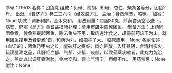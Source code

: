 序号：19513
名称：团鱼丸
组成：贝母、前胡、知母、杏仁、柴胡各等分，团鱼2斤。
出处：《普济方》卷二三六引《经效良方》。
主治：骨蒸潮热，咳嗽。
加减：None
功效：调肝利肺，金木交和。
用法用量：每服30丸，煎黄耆汤空心送下。病安，仍服《局方》黄耆益损汤补理；须用市店中自死团鱼。
制备方法：上药同团鱼煮，候鱼熟提起团鱼，除去鱼头不用，取肉连汁食之，却将前药焙干为末，就用团鱼裙甲及骨更煮1盏，和药为丸，如梧桐子大。
临床应用：None
各家论述：《血证论》：团鱼乃甲虫之长，能破肝之癥结，肉亦带酸，入肝养阴，合清利痰火，疏理凝滞之品，凡肝经血郁、气郁、火郁、痰郁，以致骨蒸咳嗽者，此丸力能治之。盖此丸以调肝者利肺，金木交和，则血气清宁，痨瘵不作。
用药禁忌：None
附注：None
